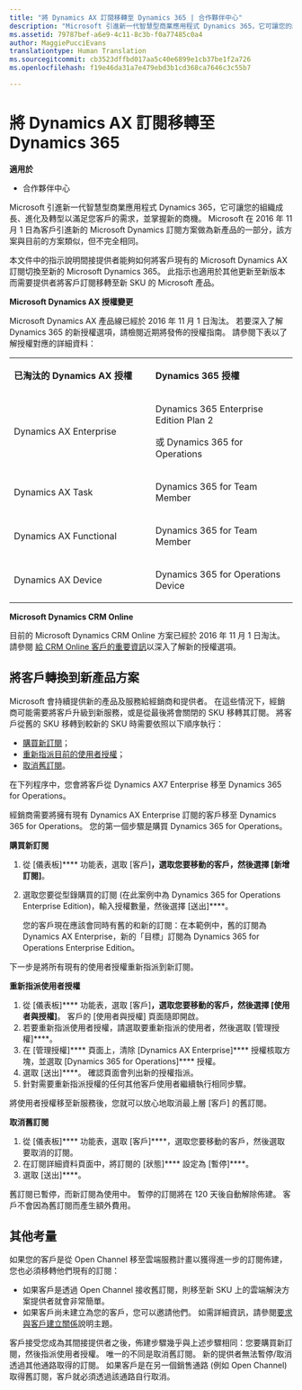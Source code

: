 ```yaml
---
title: "將 Dynamics AX 訂閱移轉至 Dynamics 365 | 合作夥伴中心"
description: "Microsoft 引進新一代智慧型商業應用程式 Dynamics 365，它可讓您的組織成長、進化及轉型以滿足您客戶的需求，並掌握新的商機。"
ms.assetid: 79787bef-a6e9-4c11-8c3b-f0a77485c0a4
author: MaggiePucciEvans
translationtype: Human Translation
ms.sourcegitcommit: cb3523dffbd017aa5c40e6899e1cb37be1f2a726
ms.openlocfilehash: f19e46da31a7e479ebd3b1cd368ca7646c3c55b7

---
```


# 將 Dynamics AX 訂閱移轉至 Dynamics 365

**適用於**

-  合作夥伴中心

Microsoft 引進新一代智慧型商業應用程式 Dynamics 365，它可讓您的組織成長、進化及轉型以滿足您客戶的需求，並掌握新的商機。 Microsoft 在 2016 年 11 月 1 日為客戶引進新的 Microsoft Dynamics 訂閱方案做為新產品的一部分，該方案與目前的方案類似，但不完全相同。

本文件中的指示說明間接提供者能夠如何將客戶現有的 Microsoft Dynamics AX 訂閱切換至新的 Microsoft Dynamics 365。 此指示也適用於其他更新至新版本而需要提供者將客戶訂閱移轉至新 SKU 的 Microsoft 產品。

**Microsoft Dynamics AX 授權變更**

Microsoft Dynamics AX 產品線已經於 2016 年 11 月 1 日淘汰。 若要深入了解 Dynamics 365 的新授權選項，請檢閱近期將發佈的授權指南。 請參閱下表以了解授權對應的詳細資料：

<table>
<colgroup>
<col width="50%" />
<col width="50%" />
</colgroup>
<tbody>
<tr class="odd">
<td><p><strong>已淘汰的 Dynamics AX 授權</strong></p></td>
<td><p><strong>Dynamics 365 授權</strong></p></td>
</tr>
<tr class="even">
<td><p>Dynamics AX Enterprise</p></td>
<td><p>Dynamics 365 Enterprise Edition Plan 2</p>
<p>或 Dynamics 365 for Operations</p></td>
</tr>
<tr class="odd">
<td><p>Dynamics AX Task</p></td>
<td><p>Dynamics 365 for Team Member</p></td>
</tr>
<tr class="even">
<td><p>Dynamics AX Functional</p></td>
<td><p>Dynamics 365 for Team Member</p></td>
</tr>
<tr class="odd">
<td><p>Dynamics AX Device</p></td>
<td><p>Dynamics 365 for Operations Device</p></td>
</tr>
</tbody>
</table>

 

**Microsoft Dynamics CRM Online**

目前的 Microsoft Dynamics CRM Online 方案已經於 2016 年 11 月 1 日淘汰。 請參閱 [給 CRM Online 客戶的重要資訊](https://go.microsoft.com/fwlink/?linkid=831667)以深入了解新的授權選項。

## 將客戶轉換到新產品方案


Microsoft 會持續提供新的產品及服務給經銷商和提供者。 在這些情況下，經銷商可能需要將客戶升級到新服務，或是從最後將會關閉的 SKU 移轉其訂閱。 將客戶從舊的 SKU 移轉到較新的 SKU 時需要依照以下順序執行：

-   [購買新訂閱](#manual-subscription-migration-purchasenewsubsc)；
-   [重新指派目前的使用者授權](#manual-subscription-migration-reassignlicenses)；
-   [取消舊訂閱](#manual-subscription-migration-cancelsubscriptions)。

在下列程序中，您會將客戶從 Dynamics AX7 Enterprise 移至 Dynamics 365 for Operations。

<a href="" id="purchasenewsubsc"></a>
經銷商需要將擁有現有 Dynamics AX Enterprise 訂閱的客戶移至 Dynamics 365 for Operations。 您的第一個步驟是購買 Dynamics 365 for Operations。

**購買新訂閱**

1.  從 \[儀表板\]**** 功能表，選取 \[客戶\]****，選取您要移動的客戶，然後選擇 \[新增訂閱\]****。
2.  選取您要從型錄購買的訂閱 (在此案例中為 Dynamics 365 for Operations Enterprise Edition)，輸入授權數量，然後選擇 \[送出\]****。

    您的客戶現在應該會同時有舊的和新的訂閱：在本範例中，舊的訂閱為 Dynamics AX Enterprise，新的「目標」訂閱為 Dynamics 365 for Operations Enterprise Edition。

<a href="" id="reassignlicenses"></a>
下一步是將所有現有的使用者授權重新指派到新訂閱。

**重新指派使用者授權**

1.  從 \[儀表板\]**** 功能表，選取 \[客戶\]****，選取您要移動的客戶，然後選擇 \[使用者與授權\]****。 客戶的 \[使用者與授權\] 頁面隨即開啟。
2.  若要重新指派使用者授權，請選取要重新指派的使用者，然後選取 \[管理授權\]****。
3.  在 \[管理授權\]**** 頁面上，清除 \[Dynamics AX Enterprise\]**** 授權核取方塊，並選取 \[Dynamics 365 for Operations\]**** 授權。
4.  選取 \[送出\]****。 確認頁面會列出新的授權指派。
5.  針對需要重新指派授權的任何其他客戶使用者繼續執行相同步驟。

<a href="" id="cancelsubscriptions"></a>
將使用者授權移至新服務後，您就可以放心地取消最上層 \[客戶\] 的舊訂閱。

**取消舊訂閱**

1.  從 \[儀表板\]**** 功能表，選取 \[客戶\]****，選取您要移動的客戶，然後選取要取消的訂閱。
2.  在訂閱詳細資料頁面中，將訂閱的 \[狀態\]**** 設定為 \[暫停\]****。
3.  選取 \[送出\]****。

舊訂閱已暫停，而新訂閱為使用中。 暫停的訂閱將在 120 天後自動解除佈建。 客戶不會因為舊訂閱而產生額外費用。

## 其他考量


如果您的客戶是從 Open Channel 移至雲端服務計畫以獲得進一步的訂閱佈建，您也必須移轉他們現有的訂閱：

-   如果客戶是透過 Open Channel 接收舊訂閱，則移至新 SKU 上的雲端解決方案提供者就會非常簡單。
-   如果客戶尚未建立為您的客戶，您可以邀請他們。 如需詳細資訊，請參閱[要求與客戶建立關係](https://msdn.microsoft.com/en-us/library/partnercenter/mt750320.aspx)說明主題。

客戶接受您成為其間接提供者之後，佈建步驟幾乎與上述步驟相同：您要購買新訂閱，然後指派使用者授權。 唯一的不同是取消舊訂閱。 新的提供者無法暫停/取消透過其他通路取得的訂閱。 如果客戶是在另一個銷售通路 (例如 Open Channel) 取得舊訂閱，客戶就必須透過該通路自行取消。

 

 






<!--HONumber=Jan17_HO2-->


